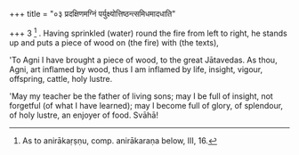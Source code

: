 +++
title = "०३ प्रदक्षिणमग्निं पर्युक्ष्योत्तिष्ठन्त्समिधमादधाति"

+++
3 [^2] . Having sprinkled (water) round the fire from left to right, he stands up and puts a piece of wood on (the fire) with (the texts),


[^2]:  As to anirākaṛṣṇu, comp. anirākaraṇa below, III, 16.


'To Agni I have brought a piece of wood, to the great Jātavedas. As thou, Agni, art inflamed by wood, thus I am inflamed by life, insight, vigour, offspring, cattle, holy lustre.

'May my teacher be the father of living sons; may I be full of insight, not forgetful (of what I have learned); may I become full of glory, of splendour, of holy lustre, an enjoyer of food. Svāhā!
